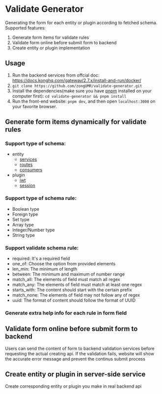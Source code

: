 # Validate Generator

Generating the form for each entity or plugin according to fetched schema. Supported features:

1. Generate form items for validate rules
2. Validate form online before submit form to backend
3. Create entity or plugin implementation

## Usage

1. Run the backend services from offcial doc: https://docs.konghq.com/gateway/2.7.x/install-and-run/docker/
2. `git clone https://github.com/zongUMR/validate-generator.git`
3. Install the dependencies(make sure you have [pnpm](https://pnpm.io/installation) installed on your computer first): `cd validate-generator && pnpm install`
4. Run the front-end website: `pnpm dev`, and then open `localhost:3000` on your favorite browser.

## Generate form items dynamically for validate rules

### Support type of schema:

- entity
  - [services](https://docs.konghq.com/gateway/2.8.x/admin-api/#service-object)
  - [routes](https://docs.konghq.com/gateway/2.8.x/admin-api/#route-object)
  - [consumers](https://docs.konghq.com/gateway/2.8.x/admin-api/#consumer-object)
- plugin
  - [jwt](https://docs.konghq.com/hub/kong-inc/jwt/)
  - [session](https://docs.konghq.com/hub/kong-inc/session/)

### Support type of schema rule:

- Boolean type
- Foreign type
- Set type
- Array type
- Integer/Number type
- String type

### Support validate schema rule:

- required: It's a required field
- one_of: Choose the option from provided elements
- len_min: The minimum of length
- between: The minimum and maximum of number range
- match_all: The elements of field must match all regex
- match_any: The elements of field must match at least one regex
- starts_with: The content should start with the certain prefix
- match_none: The elements of field may not follow any of regex
- uuid: The format of content should follow the format of UUID

### Generate extra help info for each rule in form field

## Validate form online before submit form to backend

Users can send the content of form to backend validation services before requesting the actual creating api. If the validation fails, website will show the accurate error message and prevent the continus submit process

## Create entity or plugin in server-side service

Create corresponding entity or plugin you make in real backend api
